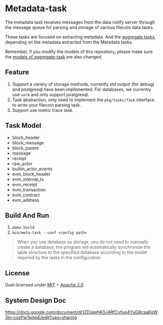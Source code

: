 # Metadata-task

The metadata task receives messages from the data notify server through the message queue for parsing and storage of various filecoin data tasks.

These tasks are focused on extracting metadata. And the [aggregate tasks](https://github.com/Spacescope/aggregate-task), depending on the metadata extracted from the Metadata tasks.

Remember, if you modify the models of this repository, please make sure the [models of aggregate-task](https://github.com/Spacescope/aggregate-task/tree/main/pkg/models/dependentmodel) are also changed.

## Feature

1. Support a variety of storage methods, currently std output (for debug) and postgresql have been implemented. For
   databases, we currently use `xorm` and only support postgresql.
2. Task abstraction, only need to implement the `pkg/tasks/Task` interface to write your filecoin parsing task.
3. Support use metric trace task.

## Task Model
* block_header
* block_message
* block_parent
* message
* receipt
* raw_actor
* builtin_actor_events
* evm_block_header
* evm_internal_tx
* evm_receipt
* evm_transaction
* evm_contract
* evm_address

## Build And Run

1. `make build`
2. `bin/meta-task --conf <config path>`

> When you use database as storage, you do not need to manually create a database, the program will automatically 
synchronize the table structure to the specified database according to the model required by the tasks in the configuration


## 

## License

Dual-licensed under [MIT](https://github.com/Spacescope/meta-task/blob/main/LICENSE-MIT) + [Apache 2.0](https://github.com/Spacescope/meta-task/blob/main/LICENSE-APACHE) 


## System Design Doc
https://docs.google.com/document/d/1ZDgiejhK0J4RfCvfug4YuG8csaKgW3Io-cozPw1pmpE/edit?usp=sharing
